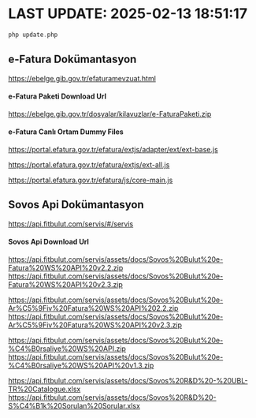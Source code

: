 # LAST UPDATE: 2025-02-13 18:51:17

```php
php update.php
```

## e-Fatura Dokümantasyon
https://ebelge.gib.gov.tr/efaturamevzuat.html

#### e-Fatura Paketi Download Url
https://ebelge.gib.gov.tr/dosyalar/kilavuzlar/e-FaturaPaketi.zip

#### e-Fatura Canlı Ortam Dummy Files
https://portal.efatura.gov.tr/efatura/extjs/adapter/ext/ext-base.js

https://portal.efatura.gov.tr/efatura/extjs/ext-all.js

https://portal.efatura.gov.tr/efatura/js/core-main.js

## Sovos Api Dokümantasyon
https://api.fitbulut.com/servis/#/servis

#### Sovos Api Download Url
https://api.fitbulut.com/servis/assets/docs/Sovos%20Bulut%20e-Fatura%20WS%20API%20v2.2.zip
https://api.fitbulut.com/servis/assets/docs/Sovos%20Bulut%20e-Fatura%20WS%20API%20v2.3.zip

https://api.fitbulut.com/servis/assets/docs/Sovos%20Bulut%20e-Ar%C5%9Fiv%20Fatura%20WS%20API%202.2.zip
https://api.fitbulut.com/servis/assets/docs/Sovos%20Bulut%20e-Ar%C5%9Fiv%20Fatura%20WS%20API%20v2.3.zip

https://api.fitbulut.com/servis/assets/docs/Sovos%20Bulut%20e-%C4%B0rsaliye%20WS%20API.zip
https://api.fitbulut.com/servis/assets/docs/Sovos%20Bulut%20e-%C4%B0rsaliye%20WS%20API%20v1.3.zip

https://api.fitbulut.com/servis/assets/docs/Sovos%20R&D%20-%20UBL-TR%20Catalogue.xlsx
https://api.fitbulut.com/servis/assets/docs/Sovos%20R&D%20-S%C4%B1k%20Sorulan%20Sorular.xlsx
